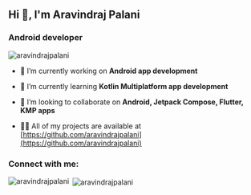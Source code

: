<h2 align="left">Hi 👋, I'm Aravindraj Palani</h2>
<h3 align="left">Android developer</h3>

<p align="left"> <img src="https://komarev.com/ghpvc/?username=aravindrajpalani&label=Profile%20views&color=0e75b6&style=flat" alt="aravindrajpalani" /> </p>

- 🔭 I’m currently working on **Android app development**

- 🌱 I’m currently learning **Kotlin Multiplatform app development**

- 👯 I’m looking to collaborate on **Android, Jetpack Compose, Flutter, KMP apps**

- 👨‍💻 All of my projects are available at [https://github.com/aravindrajpalani](https://github.com/aravindrajpalani)

<h3 align="left">Connect with me:</h3>
<p align="left">
</p>

<p><img align="left" src="https://github-readme-stats.vercel.app/api/top-langs?username=aravindrajpalani&show_icons=true&locale=en&layout=compact" alt="aravindrajpalani" /></p>

<p>&nbsp;<img align="center" src="https://github-readme-stats.vercel.app/api?username=aravindrajpalani&show_icons=true&locale=en" alt="aravindrajpalani" /></p>

